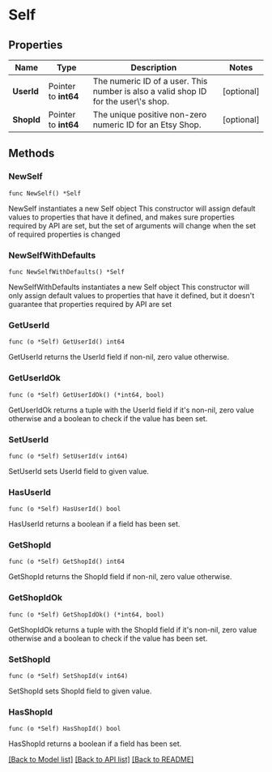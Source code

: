 # Self

## Properties

Name | Type | Description | Notes
------------ | ------------- | ------------- | -------------
**UserId** | Pointer to **int64** | The numeric ID of a user. This number is also a valid shop ID for the user\\&#39;s shop. | [optional] 
**ShopId** | Pointer to **int64** | The unique positive non-zero numeric ID for an Etsy Shop. | [optional] 

## Methods

### NewSelf

`func NewSelf() *Self`

NewSelf instantiates a new Self object
This constructor will assign default values to properties that have it defined,
and makes sure properties required by API are set, but the set of arguments
will change when the set of required properties is changed

### NewSelfWithDefaults

`func NewSelfWithDefaults() *Self`

NewSelfWithDefaults instantiates a new Self object
This constructor will only assign default values to properties that have it defined,
but it doesn't guarantee that properties required by API are set

### GetUserId

`func (o *Self) GetUserId() int64`

GetUserId returns the UserId field if non-nil, zero value otherwise.

### GetUserIdOk

`func (o *Self) GetUserIdOk() (*int64, bool)`

GetUserIdOk returns a tuple with the UserId field if it's non-nil, zero value otherwise
and a boolean to check if the value has been set.

### SetUserId

`func (o *Self) SetUserId(v int64)`

SetUserId sets UserId field to given value.

### HasUserId

`func (o *Self) HasUserId() bool`

HasUserId returns a boolean if a field has been set.

### GetShopId

`func (o *Self) GetShopId() int64`

GetShopId returns the ShopId field if non-nil, zero value otherwise.

### GetShopIdOk

`func (o *Self) GetShopIdOk() (*int64, bool)`

GetShopIdOk returns a tuple with the ShopId field if it's non-nil, zero value otherwise
and a boolean to check if the value has been set.

### SetShopId

`func (o *Self) SetShopId(v int64)`

SetShopId sets ShopId field to given value.

### HasShopId

`func (o *Self) HasShopId() bool`

HasShopId returns a boolean if a field has been set.


[[Back to Model list]](../README.md#documentation-for-models) [[Back to API list]](../README.md#documentation-for-api-endpoints) [[Back to README]](../README.md)


